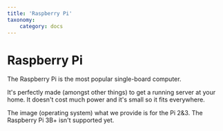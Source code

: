```yaml
---
title: 'Raspberry Pi'
taxonomy:
    category: docs
---
```


# Raspberry Pi

The Raspberry Pi is the most popular single-board computer.

It's perfectly made (amongst other things) to get a running server at your home. It doesn't cost much power and it's small so it fits everywhere.

The image (operating system) what we provide is for the Pi 2&3. The Raspberry Pi 3B+ isn't supported yet.
